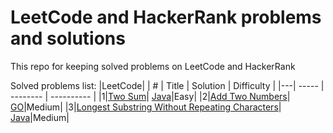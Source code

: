 # LeetCode and HackerRank problems and solutions

This repo for keeping solved problems on LeetCode and HackerRank

Solved problems list:
|LeetCode|
| # | Title | Solution | Difficulty |
|---| ----- | -------- | ---------- |
|1|[Two Sum](https://leetcode.com/problems/two-sum/)| [Java](./LeetCode/Java/twoSum/Main.java)|Easy|
|2|[Add Two Numbers](https://leetcode.com/problems/add-two-numbers/)| [GO](./LeetCode/Go/addTwoNumbers/main.go)|Medium|
|3|[Longest Substring Without Repeating Characters](https://leetcode.com/problems/longest-substring-without-repeating-characters/lengthOfLongestSubstring/Main.java)| [Java](./LeetCode/Java/)|Medium|
